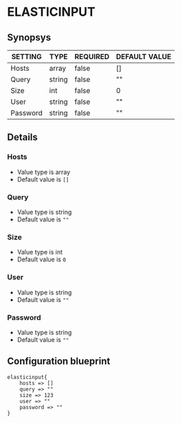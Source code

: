 # ELASTICINPUT


## Synopsys


| SETTING  |  TYPE  | REQUIRED | DEFAULT VALUE |
|----------|--------|----------|---------------|
| Hosts    | array  | false    | []            |
| Query    | string | false    | ""            |
| Size     | int    | false    |             0 |
| User     | string | false    | ""            |
| Password | string | false    | ""            |


## Details

### Hosts
* Value type is array
* Default value is `[]`



### Query
* Value type is string
* Default value is `""`



### Size
* Value type is int
* Default value is `0`



### User
* Value type is string
* Default value is `""`



### Password
* Value type is string
* Default value is `""`





## Configuration blueprint

```
elasticinput{
	hosts => []
	query => ""
	size => 123
	user => ""
	password => ""
}
```
